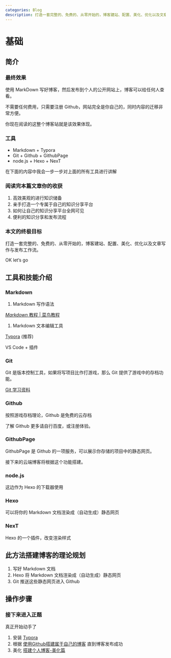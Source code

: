 ```yaml
---
categories: Blog
description: 打造一套完整的、免费的、从零开始的，博客建站、配置、美化、优化以及文章写作与发布工作流。
---
```


# 基础

## 简介

### 最终效果

使用 MarkDown 写好博客，然后发布到个人的公开网站上，博客可以给任何人查看。

不需要任何费用，只需要注册 Github，网站完全是你自己的，同时内容的迁移非常方便。

你现在阅读的这整个博客站就是该效果体现。

### 工具

* Markdown + Typora
* Git + Github + GithubPage
* node.js + Hexo + NexT

在下面的内容中我会一步一步对上面的所有工具进行讲解

### 阅读完本篇文章你的收获

1. 高效美观的进行知识储备
2. 亲手打造一个专属于自己的知识分享平台
3. 如何让自己的知识分享平台全网可见
4. 便利的知识分享和发布流程

### 本文的终极目标

打造一套完整的、免费的、从零开始的，博客建站、配置、美化、优化以及文章写作与发布工作流。

OK let‘s go

## 工具和技能介绍

### Markdown

1. Markdown 写作语法

[_Markdown_ 教程 \| 菜鸟教程](https://www.baidu.com/link?url=K8P5Jt2E-bnXSJ5ykWfQMOQhofYt0new3Uee6zK2Id60GQ3LV7TB31qmK9Jmo5GS3Gs4TAghfXtw8X2SQOVDpq&wd=&eqid=af1d85d20014ee96000000065eead21b)

1. Markdown 文本编辑工具

[Typora](https://typora.io/) \(推荐\)

VS Code + 插件

### Git

Git 是版本控制工具，如果将写项目比作打游戏，那么 Git 提供了游戏中的存档功能。

[Git 学习资料](https://github.com/okzkx/Blog/tree/a336a6991dae53d05a744c68889c42072bb07c75/2020/06/18/Git/README.md)

### Github

按照游戏存档理论，Github 是免费的云存档

了解 Github 更多请自行百度，或注册体验。

### GithubPage

GithubPage 是 Github 的一项服务，可以展示你存储的项目中的静态网页。

接下来的云端博客将根据这个功能搭建。

### node.js

这边作为 Hexo 的下载器使用

### Hexo

可以将你的 Markdown 文档渲染成（自动生成）静态网页

### NexT

Hexo 的一个插件，改变渲染样式

## 此方法搭建博客的理论规划

1. 写好 Markdown 文档
2. Hexo 将 Markdown 文档渲染成（自动生成）静态网页
3. Git 推送这些静态网页进入 Github

## 操作步骤

### 接下来进入正题

真正开始动手了

1. 安装 [Typora](https://typora.io/)
2. 根据 [使用Github搭建属于自己的博客](https://www.jianshu.com/p/4f56cf990bba) 直到博客发布成功
3. 美化 [搭建个人博客-美化篇](https://github.com/okzkx/Blog/tree/a336a6991dae53d05a744c68889c42072bb07c75/2020/06/18/搭建个人博客-美化篇/README.md)

